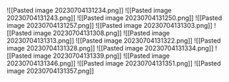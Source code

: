 ![[Pasted image 20230704131234.png]]
![[Pasted image 20230704131243.png]]
![[Pasted image 20230704131250.png]]
![[Pasted image 20230704131257.png]]
![[Pasted image 20230704131303.png]]
![[Pasted image 20230704131308.png]]
![[Pasted image 20230704131313.png]]
![[Pasted image 20230704131322.png]]
![[Pasted image 20230704131328.png]]
![[Pasted image 20230704131334.png]]
![[Pasted image 20230704131339.png]]
![[Pasted image 20230704131346.png]]
![[Pasted image 20230704131351.png]]
![[Pasted image 20230704131357.png]]
